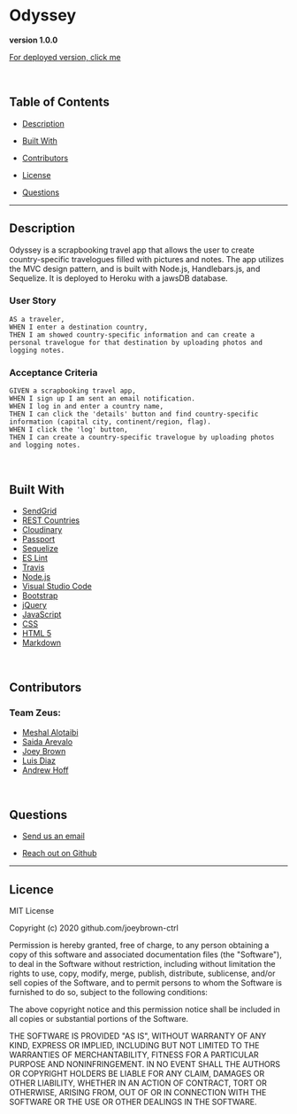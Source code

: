 # Odyssey

**version 1.0.0**

[For deployed version, click me](https://team-zeus.herokuapp.com/)

<br>

  ## Table of Contents

  
* [Description](#description)
  
* [Built With](#builtwith) 
  
* [Contributors](#contributors) 
  
* [License](#license)
  
* [Questions](#questions)

  
<hr>

  ## Description 

  Odyssey is a scrapbooking travel app that allows the user to create country-specific travelogues filled with pictures and notes. The app utilizes the MVC design pattern, and is built with Node.js, Handlebars.js, and Sequelize. It is deployed to Heroku with a jawsDB database.

  ### User Story 

  ```
  AS a traveler,
  WHEN I enter a destination country,
  THEN I am showed country-specific information and can create a personal travelogue for that destination by uploading photos and logging notes.
  ```

  ### Acceptance Criteria

  ```
  GIVEN a scrapbooking travel app,
  WHEN I sign up I am sent an email notification.
  WHEN I log in and enter a country name,
  THEN I can click the 'details' button and find country-specific information (capital city, continent/region, flag).
  WHEN I click the 'log' button,
  THEN I can create a country-specific travelogue by uploading photos and logging notes.
  ```

<br>

  ## Built With

* [SendGrid](https://sendgrid.com)
* [REST Countries](https://restcountries.eu/)
* [Cloudinary](https://cloudinary.com/)
* [Passport](http://www.passportjs.org/packages/passport-npm/)
* [Sequelize](https://sequelize.org/master/index.html)
* [ES Lint](https://eslint.org/)
* [Travis](https://travis-ci.org/)
* [Node.js](https://nodejs.org/en/about/)
* [Visual Studio Code](https://code.visualstudio.com/)
* [Bootstrap](https://getbootstrap.com/)
* [jQuery](https://jquery.com/)
* [JavaScript](https://developer.mozilla.org/en-US/docs/Web/JavaScript)
* [CSS](https://developer.mozilla.org/en-US/docs/Web/CSS)
* [HTML 5](https://developer.mozilla.org/en-US/docs/Web/Guide/HTML/HTML5)
* [Markdown](https://guides.github.com/features/mastering-markdown/)

<br>

  ## Contributors 

  ### Team Zeus:

* [Meshal Alotaibi](https://github.com/MeshalS)
* [Saida Arevalo](https://github.com/saida179)
* [Joey Brown](https://github.com/joeybrown-ctrl)
* [Luis Diaz](https://github.com/luis26308)
* [Andrew Hoff](https://github.com/alhoffiq)

<br>

  ## Questions 
  
* [Send us an email](mailto:odyssey.travelogue@gmail.com)
  
* [Reach out on Github](https://github.com/joeybrown-ctrl)

<hr>

  ## Licence 
MIT License

Copyright (c) 2020 github.com/joeybrown-ctrl

Permission is hereby granted, free of charge, to any person obtaining a copy
of this software and associated documentation files (the "Software"), to deal
in the Software without restriction, including without limitation the rights
to use, copy, modify, merge, publish, distribute, sublicense, and/or sell
copies of the Software, and to permit persons to whom the Software is
furnished to do so, subject to the following conditions:

The above copyright notice and this permission notice shall be included in all
copies or substantial portions of the Software.

THE SOFTWARE IS PROVIDED "AS IS", WITHOUT WARRANTY OF ANY KIND, EXPRESS OR
IMPLIED, INCLUDING BUT NOT LIMITED TO THE WARRANTIES OF MERCHANTABILITY,
FITNESS FOR A PARTICULAR PURPOSE AND NONINFRINGEMENT. IN NO EVENT SHALL THE
AUTHORS OR COPYRIGHT HOLDERS BE LIABLE FOR ANY CLAIM, DAMAGES OR OTHER
LIABILITY, WHETHER IN AN ACTION OF CONTRACT, TORT OR OTHERWISE, ARISING FROM,
OUT OF OR IN CONNECTION WITH THE SOFTWARE OR THE USE OR OTHER DEALINGS IN THE
SOFTWARE.